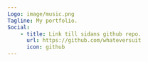 ```yaml
---
Logo: image/music.png
Tagline: My portfolio.
Social:
    - title: Link till sidans github repo.
      url: https://github.com/whateversuit
      icon: github
---
```

